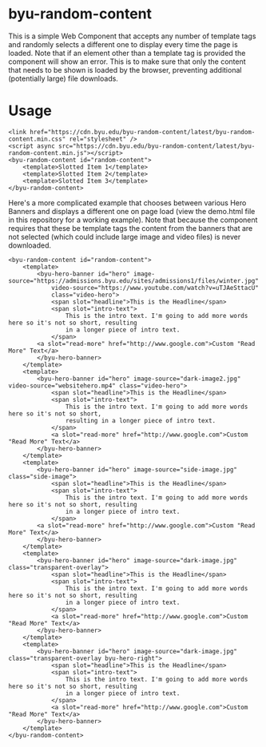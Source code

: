 # byu-random-content

This is a simple Web Component that accepts any number of template tags and randomly selects a different one to display every time the page is loaded. Note that if an element other than a template tag is provided the component will show an error. This is to make sure that only the content that needs to be shown is loaded by the browser, preventing additional (potentially large) file downloads.  

# Usage

    <link href="https://cdn.byu.edu/byu-random-content/latest/byu-random-content.min.css" rel="stylesheet" />
    <script async src="https://cdn.byu.edu/byu-random-content/latest/byu-random-content.min.js"></script>
    <byu-random-content id="random-content">
        <template>Slotted Item 1</template>
        <template>Slotted Item 2</template>
        <template>Slotted Item 3</template>
    </byu-random-content>

Here's a more complicated example that chooses between various Hero Banners and displays a different one on page load (view the demo.html file in this repository for a working example). Note that because the component requires that these be template tags the content from the banners that are not selected (which could include large image and video files) is never downloaded.

    <byu-random-content id="random-content">
        <template>
            <byu-hero-banner id="hero" image-source="https://admissions.byu.edu/sites/admissions1/files/winter.jpg" 
                video-source="https://www.youtube.com/watch?v=uTJAeSttacU"
                class="video-hero">
                <span slot="headline">This is the Headline</span>
                <span slot="intro-text">
                    This is the intro text. I'm going to add more words here so it's not so short, resulting 
                    in a longer piece of intro text.
                </span>
            <a slot="read-more" href="http://www.google.com">Custom "Read More" Text</a>
            </byu-hero-banner>
        </template>
        <template>
            <byu-hero-banner id="hero" image-source="dark-image2.jpg" video-source="websitehero.mp4" class="video-hero">
                <span slot="headline">This is the Headline</span>
                <span slot="intro-text">
                    This is the intro text. I'm going to add more words here so it's not so short, 
                    resulting in a longer piece of intro text.
                </span>
                <a slot="read-more" href="http://www.google.com">Custom "Read More" Text</a>
            </byu-hero-banner>
        </template>
        <template>
            <byu-hero-banner id="hero" image-source="side-image.jpg" class="side-image">
                <span slot="headline">This is the Headline</span>
                <span slot="intro-text">
                    This is the intro text. I'm going to add more words here so it's not so short, resulting 
                    in a longer piece of intro text.
                </span>
            <a slot="read-more" href="http://www.google.com">Custom "Read More" Text</a>
            </byu-hero-banner>
        </template>
        <template>
            <byu-hero-banner id="hero" image-source="dark-image.jpg" class="transparent-overlay">
                <span slot="headline">This is the Headline</span>
                <span slot="intro-text">
                    This is the intro text. I'm going to add more words here so it's not so short, resulting 
                    in a longer piece of intro text.
                </span>
                <a slot="read-more" href="http://www.google.com">Custom "Read More" Text</a>
            </byu-hero-banner>
        </template>
        <template>
            <byu-hero-banner id="hero" image-source="dark-image.jpg" class="transparent-overlay byu-hero-right">
                <span slot="headline">This is the Headline</span>
                <span slot="intro-text">
                    This is the intro text. I'm going to add more words here so it's not so short, resulting 
                    in a longer piece of intro text.
                </span>
                <a slot="read-more" href="http://www.google.com">Custom "Read More" Text</a>
            </byu-hero-banner>
        </template>
    </byu-random-content>
